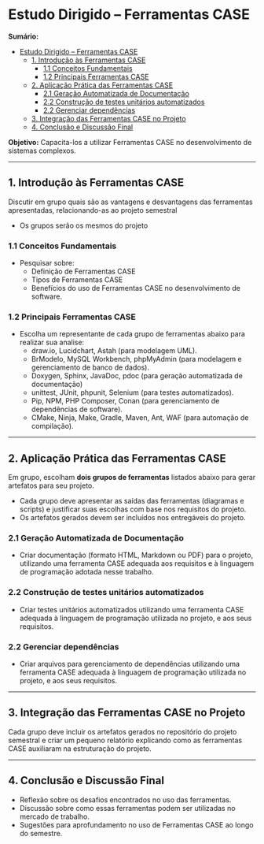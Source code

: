 # Estudo Dirigido – Ferramentas CASE  

**Sumário:**
- [Estudo Dirigido – Ferramentas CASE](#estudo-dirigido--ferramentas-case)
  - [1. Introdução às Ferramentas CASE](#1-introdução-às-ferramentas-case)
    - [1.1 Conceitos Fundamentais](#11-conceitos-fundamentais)
    - [1.2 Principais Ferramentas CASE](#12-principais-ferramentas-case)
  - [2. Aplicação Prática das Ferramentas CASE](#2-aplicação-prática-das-ferramentas-case)
    - [2.1 Geração Automatizada de Documentação](#21-geração-automatizada-de-documentação)
    - [2.2 Construção de testes unitários automatizados](#22-construção-de-testes-unitários-automatizados)
    - [2.2 Gerenciar dependências](#22-gerenciar-dependências)
  - [3. Integração das Ferramentas CASE no Projeto](#3-integração-das-ferramentas-case-no-projeto)
  - [4. Conclusão e Discussão Final](#4-conclusão-e-discussão-final)


**Objetivo:** Capacita-los a utilizar Ferramentas CASE no desenvolvimento de sistemas complexos. 

---

## 1. Introdução às Ferramentas CASE 

Discutir em grupo quais são as vantagens e desvantagens das ferramentas apresentadas, relacionando-as ao projeto semestral
- Os grupos serão os mesmos do projeto

### 1.1 Conceitos Fundamentais 
- Pesquisar sobre:
  - Definição de Ferramentas CASE
  - Tipos de Ferramentas CASE
  - Benefícios do uso de Ferramentas CASE no desenvolvimento de software.  

### 1.2 Principais Ferramentas CASE 
- Escolha um representante de cada grupo de ferramentas abaixo para realizar sua analise:
  - draw.io, Lucidchart, Astah (para modelagem UML).  
  - BrModelo, MySQL Workbench, phpMyAdmin (para modelagem e gerenciamento de banco de dados).  
  - Doxygen, Sphinx, JavaDoc, pdoc (para geração automatizada de documentação)
  - unittest, JUnit, phpunit, Selenium (para testes automatizados).  
  - Pip, NPM, PHP Composer, Conan (para gerenciamento de dependências de software).  
  - CMake, Ninja, Make, Gradle, Maven, Ant, WAF (para automação de compilação).  

---

## 2. Aplicação Prática das Ferramentas CASE 

Em grupo, escolham **dois grupos de ferramentas** listados abaixo para gerar artefatos para seu projeto.  
- Cada grupo deve apresentar as saídas das ferramentas (diagramas e scripts) e justificar suas escolhas com base nos requisitos do projeto.  
- Os artefatos gerados devem ser incluídos nos entregáveis do projeto.

### 2.1 Geração Automatizada de Documentação  
- Criar documentação (formato HTML, Markdown ou PDF) para o projeto, utilizando uma ferramenta CASE adequada aos requisitos e à linguagem de programação adotada nesse trabalho.

### 2.2 Construção de testes unitários automatizados
- Criar testes unitários automatizados utilizando uma ferramenta CASE adequada à linguagem de programação utilizada no projeto, e aos seus requisitos.

### 2.2 Gerenciar dependências
- Criar arquivos para gerenciamento de dependências utilizando uma ferramenta CASE adequada à linguagem de programação utilizada no projeto, e aos seus requisitos.

---

## 3. Integração das Ferramentas CASE no Projeto
Cada grupo deve incluir os artefatos gerados no repositório do projeto semestral e criar um pequeno relatório explicando como as ferramentas CASE auxiliaram na estruturação do projeto.  

---

## 4. Conclusão e Discussão Final
- Reflexão sobre os desafios encontrados no uso das ferramentas.  
- Discussão sobre como essas ferramentas podem ser utilizadas no mercado de trabalho.  
- Sugestões para aprofundamento no uso de Ferramentas CASE ao longo do semestre.  
